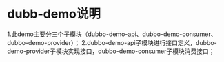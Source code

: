 # dubb-demo说明
1.此demo主要分三个子模块（dubbo-demo-api、dubbo-demo-consumer、dubbo-demo-provider）；
2.dubbo-demo-api子模块进行接口定义，dubbo-demo-provider子模块实现接口，dubbo-demo-consumer子模块消费接口；

